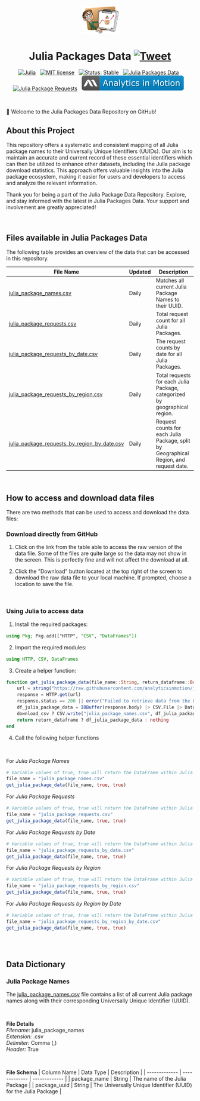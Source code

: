 <div align="center">
  <br />
    <img src=".github/workflows/assets/images/julia-packages-data.png" width=20% height=20%>
</div>
<h1 align="center">Julia Packages Data 
  <a href="https://twitter.com/intent/tweet?text=Get%20the%20latest%20mappings%20of%20all%20Julia%20Package%20Names%20to%20their%20respective%20UUIDs.
&url=https://github.com/analyticsinmotion/julia-packages-data&via=analyticsmotion&hashtags=JuliaLang,JuliaPackage,JuliaProgramming,JuliaTools">
    <img src="https://img.shields.io/twitter/url/http/shields.io.svg?style=social" alt="Tweet">
  </a>
</h1>

<!-- badges: start -->
<div align="center">


[![Julia](https://img.shields.io/badge/Julia-9558B2?logo=julia&logoColor=white)](https://julialang.org/)&nbsp;&nbsp;
[![MIT license](https://img.shields.io/badge/License-MIT-yellow.svg)](https://github.com/analyticsinmotion/julia-packages-data/blob/main/LICENSE)&nbsp;&nbsp;
![Status: Stable](https://img.shields.io/badge/Status-Stable-brightgreen)&nbsp;&nbsp;
[![Julia Packages Data](https://github.com/analyticsinmotion/julia-packages-data/actions/workflows/update-package-names.yml/badge.svg)](https://github.com/analyticsinmotion/julia-packages-data/actions/workflows/update-package-names.yml)&nbsp;&nbsp;
[![Julia Package Requests](https://github.com/analyticsinmotion/julia-packages-data/actions/workflows/update-package-requests.yml/badge.svg)](https://github.com/analyticsinmotion/julia-packages-data/actions/workflows/update-package-requests.yml)&nbsp;&nbsp;
[![Analytics in Motion](https://raw.githubusercontent.com/analyticsinmotion/.github/main/assets/images/analytics-in-motion-github-badge-rounded.svg)](https://www.analyticsinmotion.com)&nbsp;&nbsp;
<!-- [![Coverage](https://codecov.io/gh/analyticsinmotion/DMARCParser.jl/branch/main/graph/badge.svg)](https://codecov.io/gh/analyticsinmotion/DMARCParser.jl)&nbsp;&nbsp; -->

</div>
<!-- badges: end -->

<br />

:wave: Welcome to the Julia Packages Data Repository on GitHub!  

## About this Project
This repository offers a systematic and consistent mapping of all Julia package names to their Universally Unique Identifiers (UUIDs). Our aim is to maintain an accurate and current record of these essential identifiers which can then be utilized to enhance other datasets, including the Julia package download statistics. This approach offers valuable insights into the Julia package ecosystem, making it easier for users and developers to access and analyze the relevant information.

Thank you for being a part of the Julia Package Data Repository. Explore, and stay informed with the latest in Julia Packages Data. Your support and involvement are greatly appreciated!

<br />

## Files available in Julia Packages Data
The following table provides an overview of the data that can be accessed in this repository.

| File Name  | Updated | Description |
| ------------- | ------------- | ------------- | 
| <a href="https://github.com/analyticsinmotion/julia-packages-data/blob/main/data/julia_package_names.csv" target="_blank">julia_package_names.csv</a> | Daily | Matches all current Julia Package Names to their UUID. |
| <a href="https://github.com/analyticsinmotion/julia-packages-data/blob/main/data/julia_package_requests.csv" target="_blank">julia_package_requests.csv</a> | Daily | Total request count for all Julia Packages. |
| <a href="https://github.com/analyticsinmotion/julia-packages-data/blob/main/data/julia_package_requests_by_date.csv" target="_blank">julia_package_requests_by_date.csv</a> | Daily | The request counts by date for all Julia Packages. |
| <a href="https://github.com/analyticsinmotion/julia-packages-data/blob/main/data/julia_package_requests_by_region.csv" target="_blank">julia_package_requests_by_region.csv</a> | Daily | Total requests for each Julia Package, categorized by geographical region. |
| <a href="https://github.com/analyticsinmotion/julia-packages-data/blob/main/data/julia_package_requests_by_region_by_date.csv" target="_blank">julia_package_requests_by_region_by_date.csv</a> | Daily | Request counts for each Julia Package, split by Geographical Region, and request date. |


<br />


## How to access and download data files

There are two methods that can be used to access and download the data files:

### Download directly from GitHub

1. Click on the link from the table able to access the raw version of the data file. Some of the files are quite large so the data may not show in the screen. This is perfectly fine and will not affect the download at all.

2. Click the "Download" button located at the top right of the screen to download the raw data file to your local machine. If prompted, choose a location to save the file.

<br />

### Using Julia to access data

1. Install the required packages:

```julia
using Pkg; Pkg.add(["HTTP", "CSV", "DataFrames"])
```

2. Import the required modules:
```julia
using HTTP, CSV, DataFrames
```

3. Create a helper function:
```julia
function get_julia_package_data(file_name::String, return_dataframe::Bool=true, download_csv::Bool=false)
    url = string("https://raw.githubusercontent.com/analyticsinmotion/julia-packages-data/main/data/", file_name)
    response = HTTP.get(url)
    response.status == 200 || error("Failed to retrieve data from the URL")
    df_julia_package_data = IOBuffer(response.body) |> CSV.File |> DataFrame    
    download_csv ? CSV.write("julia_package_names.csv", df_julia_package_data) : nothing  
    return return_dataframe ? df_julia_package_data : nothing
end
```

4. Call the following helper functions

<br />
   
For *Julia Package Names*
```julia
# Variable values of true, true will return the DataFrame within Julia and also export it as a CSV file
file_name = "julia_package_names.csv"
get_julia_package_data(file_name, true, true)
```

For *Julia Package Requests*
```julia
# Variable values of true, true will return the DataFrame within Julia and also export it as a CSV file
file_name = "julia_package_requests.csv"
get_julia_package_data(file_name, true, true)
```

For *Julia Package Requests by Date*
```julia
# Variable values of true, true will return the DataFrame within Julia and also export it as a CSV file
file_name = "julia_package_requests_by_date.csv"
get_julia_package_data(file_name, true, true)
```

For *Julia Package Requests by Region*
```julia
# Variable values of true, true will return the DataFrame within Julia and also export it as a CSV file
file_name = "julia_package_requests_by_region.csv"
get_julia_package_data(file_name, true, true)
```

For *Julia Package Requests by Region by Date*
```julia
# Variable values of true, true will return the DataFrame within Julia and also export it as a CSV file
file_name = "julia_package_requests_by_region_by_date.csv"
get_julia_package_data(file_name, true, true)
```

<br /><br />

<!-- DATA DICTIONARY -->
## Data Dictionary

### Julia Package Names

The <a href="https://github.com/analyticsinmotion/julia-packages-data/blob/main/data/julia_package_names.csv" target="_blank">julia_package_names.csv</a> file contains a list of all current Julia package names along with their corresponding Universally Unique Identifier (UUID).

<br />

**File Details**
<br />
*Filename:* julia_package_names
<br />
*Extension:* .csv
<br />
*Delimiter:* Comma (,)
<br />
*Header:* True

<br />

**File Schema**
| Column Name  | Data Type | Description |
| ------------- | ------------- | ------------- |
| package_name  | String | The name of the Julia Package |
| package_uuid  | String | The Universally Unique Identifier (UUID) for the Julia Package |





